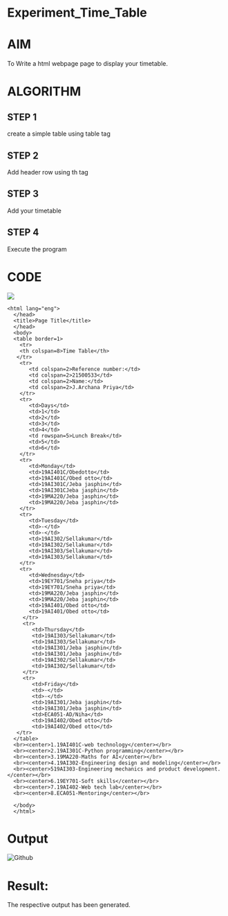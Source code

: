 # Experiment_Time_Table

# AIM
To Write a html webpage page to display your timetable.

# ALGORITHM
## STEP 1
create a simple table using table tag
## STEP 2
Add header row using th tag
## STEP 3
Add your timetable
## STEP 4
Execute the program

# CODE
<img src="logo.png"></img>
```<!DOCTYPE html>
<html lang="eng">
  </head>
  <title>Page Title</title>
  </head>
  <body>
  <table border=1>
    <tr>
    <th colspan=8>Time Table</th>
   </tr>
    <tr>
       <td colspan=2>Reference number:</td>
       <td colspan=2>21500533</td>
       <td colspan=2>Name:</td>
       <td colspan=2>J.Archana Priya</td>
    </tr>
    <tr>
       <td>Days</td>
       <td>1</td>
       <td>2</td>
       <td>3</td>
       <td>4</td>
       <td rowspan=5>Lunch Break</td>
       <td>5</td>
       <td>6</td>
    </tr>
    <tr>
       <td>Monday</td>
       <td>19AI401C/Obedotto</td>
       <td>19AI401C/Obed otto</td>
       <td>19AI301C/Jeba jasphin</td>
       <td>19AI301CJeba jasphin</td>
       <td>19MA220/Jeba jasphin</td>
       <td>19MA220/Jeba jasphin</td>
    </tr>
    <tr>
       <td>Tuesday</td>
       <td>-</td>
       <td>-</td>
       <td>19AI302/Sellakumar</td>
       <td>19AI302/Sellakumar</td>
       <td>19AI303/Sellakumar</td>
       <td>19AI303/Sellakumar</td>
    </tr>
    <tr>
       <td>Wednesday</td>
       <td>19EY701/Sneha priya</td>
       <td>19EY701/Sneha priya</td>
       <td>19MA220/Jeba jasphin</td>
       <td>19MA220/Jeba jasphin</td>
       <td>19AI401/Obed otto</td>
       <td>19AI401/Obed otto</td>
     </tr>
     <tr>
        <td>Thursday</td>
        <td>19AI303/Sellakumar</td>
        <td>19AI303/Sellakumar</td>
        <td>19AI301/Jeba jasphin</td>
        <td>19AI301/Jeba jasphin</td>
        <td>19AI302/Sellakumar</td>
        <td>19AI302/Sellakumar</td>
     </tr>
     <tr>
        <td>Friday</td>
        <td>-</td>
        <td>-</td>
        <td>19AI301/Jeba jasphin</td>
        <td>19AI301/Jeba jasphin</td>
        <td>ECA051-AD/Niha</td>
        <td>19AI402/Obed otto</td>
        <td>19AI402/Obed otto</td>
   </tr>
  </table>
  <br><center>1.19AI401C-web technology</center></br>
  <br><center>2.19AI301C-Python programming</center></br>
  <br><center>3.19MA220-Maths for AI</center></br>
  <br><center>4.19AI302-Engineering design and modeling</center></br>
  <br><center>519AI303-Engineering mechanics and product development.</center></br>
  <br><center>6.19EY701-Soft skills</center></br>
  <br><center>7.19AI402-Web tech lab</center></br>
  <br><center>8.ECA051-Mentoring</center></br>  

  </body>
  </html>
  ```
# Output


![Github](./images/finaloutput.png)
# Result:
The respective output has been generated.
